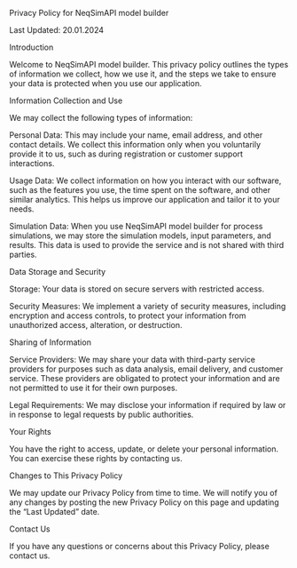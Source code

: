 Privacy Policy for NeqSimAPI model builder

Last Updated: 20.01.2024

Introduction

Welcome to NeqSimAPI model builder. This privacy policy outlines the types of information we collect, how we use it, and the steps we take to ensure your data is protected when you use our application.

Information Collection and Use

We may collect the following types of information:

Personal Data: This may include your name, email address, and other contact details. We collect this information only when you voluntarily provide it to us, such as during registration or customer support interactions.

Usage Data: We collect information on how you interact with our software, such as the features you use, the time spent on the software, and other similar analytics. This helps us improve our application and tailor it to your needs.

Simulation Data: When you use NeqSimAPI model builder for process simulations, we may store the simulation models, input parameters, and results. This data is used to provide the service and is not shared with third parties.

Data Storage and Security

Storage: Your data is stored on secure servers with restricted access.

Security Measures: We implement a variety of security measures, including encryption and access controls, to protect your information from unauthorized access, alteration, or destruction.

Sharing of Information

Service Providers: We may share your data with third-party service providers for purposes such as data analysis, email delivery, and customer service. These providers are obligated to protect your information and are not permitted to use it for their own purposes.

Legal Requirements: We may disclose your information if required by law or in response to legal requests by public authorities.

Your Rights

You have the right to access, update, or delete your personal information. You can exercise these rights by contacting us.

Changes to This Privacy Policy

We may update our Privacy Policy from time to time. We will notify you of any changes by posting the new Privacy Policy on this page and updating the “Last Updated” date.

Contact Us

If you have any questions or concerns about this Privacy Policy, please contact us.
